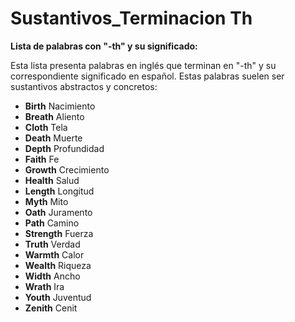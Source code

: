 # Sustantivos_Terminacion Th



**Lista de palabras con "-th" y su significado:**

Esta lista presenta palabras en inglés que terminan en "-th" y su correspondiente significado en español. Estas palabras suelen ser sustantivos abstractos y concretos:

*   **Birth**    Nacimiento
*   **Breath**    Aliento
*   **Cloth**    Tela
*   **Death**    Muerte
*   **Depth**    Profundidad
*   **Faith**    Fe
*   **Growth**    Crecimiento
*   **Health**    Salud
*   **Length**    Longitud
*   **Myth**    Mito
*   **Oath**    Juramento
*   **Path**    Camino
*   **Strength**    Fuerza
*   **Truth**    Verdad
*   **Warmth**    Calor
*   **Wealth**    Riqueza
*   **Width**    Ancho
*   **Wrath**    Ira
*   **Youth**    Juventud
*   **Zenith**    Cenit
